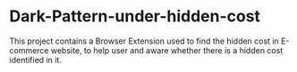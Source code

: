 # Dark-Pattern-under-hidden-cost
This project contains a Browser Extension used to find the hidden cost in E-commerce website, to help user and aware whether there is a hidden cost identified in it.
